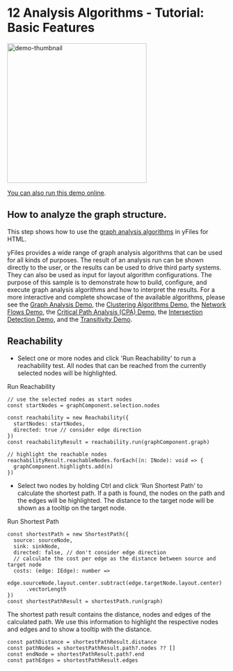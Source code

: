 <!--
 //////////////////////////////////////////////////////////////////////////////
 // @license
 // This file is part of yFiles for HTML.
 // Use is subject to license terms.
 //
 // Copyright (c) by yWorks GmbH, Vor dem Kreuzberg 28,
 // 72070 Tuebingen, Germany. All rights reserved.
 //
 //////////////////////////////////////////////////////////////////////////////
-->
# 12 Analysis Algorithms - Tutorial: Basic Features

<img src="../../../doc/demo-thumbnails/tutorial-basic-features-graph-analysis.webp" alt="demo-thumbnail" height="320"/>

[You can also run this demo online](https://www.yfiles.com/demos/tutorial-yfiles-basic-features/12-graph-analysis/).

## How to analyze the graph structure.

This step shows how to use the [graph analysis algorithms](https://docs.yworks.com/yfileshtml/#/dguide/analysis) in yFiles for HTML.

yFiles provides a wide range of graph analysis algorithms that can be used for all kinds of purposes. The result of an analysis run can be shown directly to the user, or the results can be used to drive third party systems. They can also be used as input for layout algorithm configurations. The purpose of this sample is to demonstrate how to build, configure, and execute graph analysis algorithms and how to interpret the results. For a more interactive and complete showcase of the available algorithms, please see the [Graph Analysis Demo](../../showcase/graphanalysis/), the [Clustering Algorithms Demo](../../analysis/clustering/), the [Network Flows Demo](../../analysis/networkflows/), the [Critical Path Analysis (CPA) Demo](../../analysis/criticalpathanalysis/), the [Intersection Detection Demo](../../analysis/intersection-detection/), and the [Transitivity Demo](../../analysis/transitivity/).

## Reachability

- Select one or more nodes and click 'Run Reachability' to run a reachability test. All nodes that can be reached from the currently selected nodes will be highlighted.

Run Reachability

```
// use the selected nodes as start nodes
const startNodes = graphComponent.selection.nodes

const reachability = new Reachability({
  startNodes: startNodes,
  directed: true // consider edge direction
})
const reachabilityResult = reachability.run(graphComponent.graph)

// highlight the reachable nodes
reachabilityResult.reachableNodes.forEach((n: INode): void => {
  graphComponent.highlights.add(n)
})
```

- Select two nodes by holding Ctrl and click 'Run Shortest Path' to calculate the shortest path. If a path is found, the nodes on the path and the edges will be highlighted. The distance to the target node will be shown as a tooltip on the target node.

Run Shortest Path

```
const shortestPath = new ShortestPath({
  source: sourceNode,
  sink: sinkNode,
  directed: false, // don't consider edge direction
  // calculate the cost per edge as the distance between source and target node
  costs: (edge: IEdge): number =>
    edge.sourceNode.layout.center.subtract(edge.targetNode.layout.center)
      .vectorLength
})
const shortestPathResult = shortestPath.run(graph)
```

The shortest path result contains the distance, nodes and edges of the calculated path. We use this information to highlight the respective nodes and edges and to show a tooltip with the distance.

```
const pathDistance = shortestPathResult.distance
const pathNodes = shortestPathResult.path?.nodes ?? []
const endNode = shortestPathResult.path?.end
const pathEdges = shortestPathResult.edges
```
